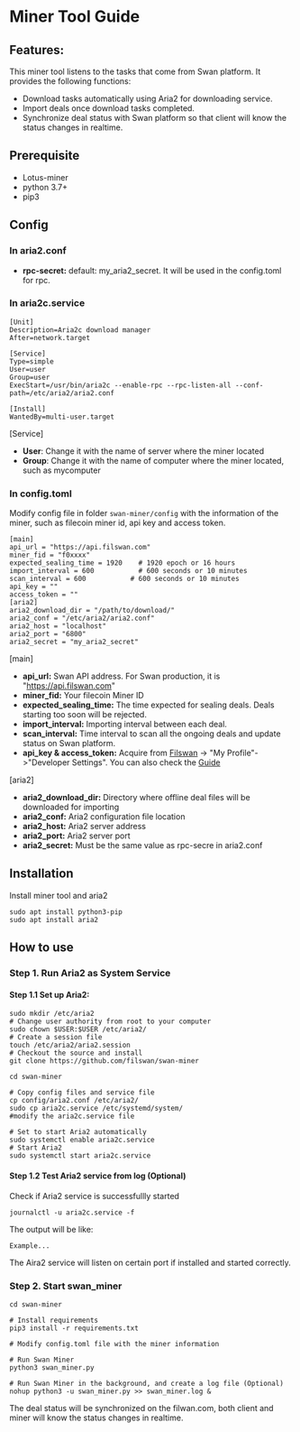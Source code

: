 # Miner Tool Guide

## Features:

This miner tool listens to the tasks that come from Swan platform. It provides the following functions:

* Download tasks automatically using Aria2 for downloading service.
* Import deals once download tasks completed.
* Synchronize deal status with Swan platform so that client will know the status changes in realtime.

## Prerequisite
- Lotus-miner
- python 3.7+
- pip3

## Config
### **In aria2.conf**
- **rpc-secret:**  default: my_aria2_secret. It will be used in the config.toml for rpc.

### **In aria2c.service**
```shell
[Unit]
Description=Aria2c download manager
After=network.target

[Service]
Type=simple
User=user
Group=user
ExecStart=/usr/bin/aria2c --enable-rpc --rpc-listen-all --conf-path=/etc/aria2/aria2.conf

[Install]
WantedBy=multi-user.target
```
[Service]
- **User**: Change it with the name of server where the miner located
- **Group**: Change it with the name of computer where the miner located, such as mycomputer

### **In config.toml**

Modify config file in folder `swan-miner/config` with the information of the miner, such as filecoin miner id, api key and access token.
```shell
[main]
api_url = "https://api.filswan.com"
miner_fid = "f0xxxx"
expected_sealing_time = 1920    # 1920 epoch or 16 hours
import_interval = 600           # 600 seconds or 10 minutes
scan_interval = 600           # 600 seconds or 10 minutes
api_key = ""
access_token = ""
[aria2]
aria2_download_dir = "/path/to/download/"
aria2_conf = "/etc/aria2/aria2.conf"
aria2_host = "localhost"
aria2_port = "6800"
aria2_secret = "my_aria2_secret"
```
[main]

- **api_url:** Swan API address. For Swan production, it is "https://api.filswan.com"
- **miner_fid:** Your filecoin Miner ID
- **expected_sealing_time:** The time expected for sealing deals. Deals starting too soon will be rejected.
- **import_interval:** Importing interval between each deal.
- **scan_interval:** Time interval to scan all the ongoing deals and update status on Swan platform.
- **api_key & access_token:** Acquire from [Filswan](https://www.filswan.com) -> "My Profile"->"Developer Settings". You
  can also check the [Guide](https://nebulaai.medium.com/how-to-use-api-key-in-swan-a2ebdb005aa4)

[aria2]

- **aria2_download_dir:** Directory where offline deal files will be downloaded for importing
- **aria2_conf:** Aria2 configuration file location
- **aria2_host:** Aria2 server address
- **aria2_port:** Aria2 server port
- **aria2_secret:** Must be the same value as rpc-secre in aria2.conf


## Installation

Install miner tool and aria2
```shell
sudo apt install python3-pip
sudo apt install aria2
```

## How to use

### Step 1. Run Aria2 as System Service

#### Step 1.1 Set up Aria2:

```shell
sudo mkdir /etc/aria2
# Change user authority from root to your computer
sudo chown $USER:$USER /etc/aria2/
# Create a session file
touch /etc/aria2/aria2.session
# Checkout the source and install 
git clone https://github.com/filswan/swan-miner

cd swan-miner

# Copy config files and service file
cp config/aria2.conf /etc/aria2/
sudo cp aria2c.service /etc/systemd/system/
#modify the aria2c.service file

# Set to start Aria2 automatically
sudo systemctl enable aria2c.service
# Start Aria2
sudo systemctl start aria2c.service
```

#### Step 1.2 Test Aria2 service from log (Optional)

Check if Aria2 service is successfullly started

```shell
journalctl -u aria2c.service -f
```
The output will be like:

```shell
Example...
```

The Aira2 service will listen on certain port if installed and started correctly.

### Step 2. Start swan_miner
```shell
cd swan-miner

# Install requirements
pip3 install -r requirements.txt

# Modify config.toml file with the miner information

# Run Swan Miner
python3 swan_miner.py

# Run Swan Miner in the background, and create a log file (Optional)
nohup python3 -u swan_miner.py >> swan_miner.log &
```

The deal status will be synchronized on the filwan.com, both client and miner will know the status changes in realtime.
